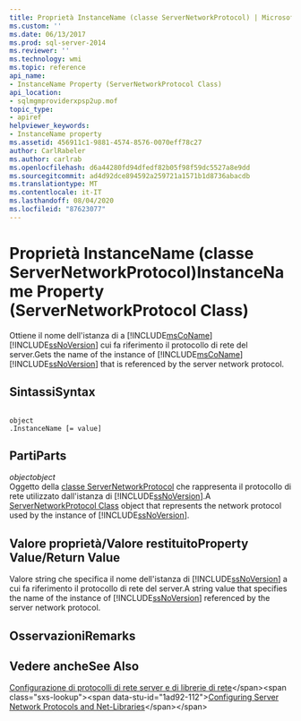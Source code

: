 ```yaml
---
title: Proprietà InstanceName (classe ServerNetworkProtocol) | Microsoft Docs
ms.custom: ''
ms.date: 06/13/2017
ms.prod: sql-server-2014
ms.reviewer: ''
ms.technology: wmi
ms.topic: reference
api_name:
- InstanceName Property (ServerNetworkProtocol Class)
api_location:
- sqlmgmproviderxpsp2up.mof
topic_type:
- apiref
helpviewer_keywords:
- InstanceName property
ms.assetid: 456911c1-9881-4574-8576-0070eff78c27
author: CarlRabeler
ms.author: carlrab
ms.openlocfilehash: d6a44280fd94dfedf82b05f98f59dc5527a8e9dd
ms.sourcegitcommit: ad4d92dce894592a259721a1571b1d8736abacdb
ms.translationtype: MT
ms.contentlocale: it-IT
ms.lasthandoff: 08/04/2020
ms.locfileid: "87623077"
---
```

# <a name="instancename-property-servernetworkprotocol-class"></a><span data-ttu-id="1ad92-102">Proprietà InstanceName (classe ServerNetworkProtocol)</span><span class="sxs-lookup"><span data-stu-id="1ad92-102">InstanceName Property (ServerNetworkProtocol Class)</span></span>
  <span data-ttu-id="1ad92-103">Ottiene il nome dell'istanza di a [!INCLUDE[msCoName](../../../includes/msconame-md.md)] [!INCLUDE[ssNoVersion](../../../includes/ssnoversion-md.md)] cui fa riferimento il protocollo di rete del server.</span><span class="sxs-lookup"><span data-stu-id="1ad92-103">Gets the name of the instance of [!INCLUDE[msCoName](../../../includes/msconame-md.md)] [!INCLUDE[ssNoVersion](../../../includes/ssnoversion-md.md)] that is referenced by the server network protocol.</span></span>  
  
## <a name="syntax"></a><span data-ttu-id="1ad92-104">Sintassi</span><span class="sxs-lookup"><span data-stu-id="1ad92-104">Syntax</span></span>  
  
```  
  
object  
.InstanceName [= value]  
```  
  
## <a name="parts"></a><span data-ttu-id="1ad92-105">Parti</span><span class="sxs-lookup"><span data-stu-id="1ad92-105">Parts</span></span>  
 <span data-ttu-id="1ad92-106">*object*</span><span class="sxs-lookup"><span data-stu-id="1ad92-106">*object*</span></span>  
 <span data-ttu-id="1ad92-107">Oggetto della [classe ServerNetworkProtocol](servernetworkprotocol-class.md) che rappresenta il protocollo di rete utilizzato dall'istanza di [!INCLUDE[ssNoVersion](../../../includes/ssnoversion-md.md)].</span><span class="sxs-lookup"><span data-stu-id="1ad92-107">A [ServerNetworkProtocol Class](servernetworkprotocol-class.md) object that represents the network protocol used by the instance of [!INCLUDE[ssNoVersion](../../../includes/ssnoversion-md.md)].</span></span>  
  
## <a name="property-valuereturn-value"></a><span data-ttu-id="1ad92-108">Valore proprietà/Valore restituito</span><span class="sxs-lookup"><span data-stu-id="1ad92-108">Property Value/Return Value</span></span>  
 <span data-ttu-id="1ad92-109">Valore string che specifica il nome dell'istanza di [!INCLUDE[ssNoVersion](../../../includes/ssnoversion-md.md)] a cui fa riferimento il protocollo di rete del server.</span><span class="sxs-lookup"><span data-stu-id="1ad92-109">A string value that specifies the name of the instance of [!INCLUDE[ssNoVersion](../../../includes/ssnoversion-md.md)] referenced by the server network protocol.</span></span>  
  
## <a name="remarks"></a><span data-ttu-id="1ad92-110">Osservazioni</span><span class="sxs-lookup"><span data-stu-id="1ad92-110">Remarks</span></span>  
  
## <a name="see-also"></a><span data-ttu-id="1ad92-111">Vedere anche</span><span class="sxs-lookup"><span data-stu-id="1ad92-111">See Also</span></span>  
 <span data-ttu-id="1ad92-112">[Configurazione di protocolli di rete server e di librerie di rete](https://msdn.microsoft.com/library/ms177485\(v=sql.100\).aspx)</span><span class="sxs-lookup"><span data-stu-id="1ad92-112">[Configuring Server Network Protocols and Net-Libraries](https://msdn.microsoft.com/library/ms177485\(v=sql.100\).aspx)</span></span>  
  
  
